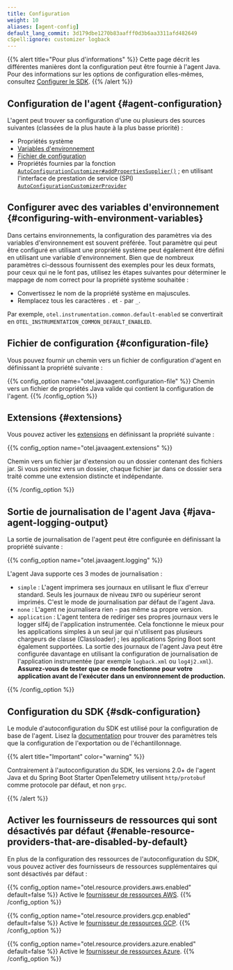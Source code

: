 ```yaml
---
title: Configuration
weight: 10
aliases: [agent-config]
default_lang_commit: 3d179dbe1270b83aafff0d3b6aa3311afd482649
cSpell:ignore: customizer logback
---
```


{{% alert title="Pour plus d'informations" %}} Cette page décrit les différentes
manières dont la configuration peut être fournie à l'agent Java. Pour des
informations sur les options de configuration elles-mêmes, consultez
[Configurer le SDK](/docs/languages/java/configuration). {{% /alert %}}

## Configuration de l'agent {#agent-configuration}

L'agent peut trouver sa configuration d'une ou plusieurs des sources suivantes
(classées de la plus haute à la plus basse priorité) :

- Propriétés système
- [Variables d'environnement](#configurer-avec-des-variables-d-environnement)
- [Fichier de configuration](#fichier-de-configuration)
- Propriétés fournies par la fonction
  [`AutoConfigurationCustomizer#addPropertiesSupplier()`](https://github.com/open-telemetry/opentelemetry-java/blob/f92e02e4caffab0d964c02a32fe305d6d6ba372e/sdk-extensions/autoconfigure-spi/src/main/java/io/opentelemetry/sdk/autoconfigure/spi/AutoConfigurationCustomizer.java#L73)
  ; en utilisant l'interface de prestation de service (SPI)
  [`AutoConfigurationCustomizerProvider`](https://github.com/open-telemetry/opentelemetry-java/blob/main/sdk-extensions/autoconfigure-spi/src/main/java/io/opentelemetry/sdk/autoconfigure/spi/AutoConfigurationCustomizerProvider.java)

## Configurer avec des variables d'environnement {#configuring-with-environment-variables}

Dans certains environnements, la configuration des paramètres via des variables
d'environnement est souvent préférée. Tout paramètre qui peut être configuré en
utilisant une propriété système peut également être défini en utilisant une
variable d'environnement. Bien que de nombreux paramètres ci-dessous fournissent
des exemples pour les deux formats, pour ceux qui ne le font pas, utilisez les
étapes suivantes pour déterminer le mappage de nom correct pour la propriété
système souhaitée :

- Convertissez le nom de la propriété système en majuscules.
- Remplacez tous les caractères `.` et `-` par `_`.

Par exemple, `otel.instrumentation.common.default-enabled` se convertirait en
`OTEL_INSTRUMENTATION_COMMON_DEFAULT_ENABLED`.

## Fichier de configuration {#configuration-file}

Vous pouvez fournir un chemin vers un fichier de configuration d'agent en
définissant la propriété suivante :

{{% config_option name="otel.javaagent.configuration-file" %}} Chemin vers un
fichier de propriétés Java valide qui contient la configuration de l'agent.
{{% /config_option %}}

## Extensions {#extensions}

Vous pouvez activer les [extensions][] en définissant la propriété suivante :

{{% config_option name="otel.javaagent.extensions" %}}

Chemin vers un fichier jar d'extension ou un dossier contenant des fichiers jar.
Si vous pointez vers un dossier, chaque fichier jar dans ce dossier sera traité
comme une extension distincte et indépendante.

{{% /config_option %}}

## Sortie de journalisation de l'agent Java {#java-agent-logging-output}

La sortie de journalisation de l'agent peut être configurée en définissant la
propriété suivante :

{{% config_option name="otel.javaagent.logging" %}}

L'agent Java supporte ces 3 modes de journalisation :

- `simple` : L'agent imprimera ses journaux en utilisant le flux d'erreur
  standard. Seuls les journaux de niveau `INFO` ou supérieur seront imprimés.
  C'est le mode de journalisation par défaut de l'agent Java.
- `none` : L'agent ne journalisera rien - pas même sa propre version.
- `application` : L'agent tentera de rediriger ses propres journaux vers le
  logger slf4j de l'application instrumentée. Cela fonctionne le mieux pour les
  applications simples à un seul jar qui n'utilisent pas plusieurs chargeurs de
  classe (Classloader) ; les applications Spring Boot sont également supportées.
  La sortie des journaux de l'agent Java peut être configurée davantage en
  utilisant la configuration de journalisation de l'application instrumentée
  (par exemple `logback.xml` ou `log4j2.xml`). **Assurez-vous de tester que ce
  mode fonctionne pour votre application avant de l'exécuter dans un
  environnement de production.**

{{% /config_option %}}

## Configuration du SDK {#sdk-configuration}

Le module d'autoconfiguration du SDK est utilisé pour la configuration de base
de l'agent. Lisez la [documentation](/docs/languages/java/configuration) pour
trouver des paramètres tels que la configuration de l'exportation ou de
l'échantillonnage.

{{% alert title="Important" color="warning" %}}

Contrairement à l'autoconfiguration du SDK, les versions 2.0+ de l'agent Java et
du Spring Boot Starter OpenTelemetry utilisent `http/protobuf` comme protocole
par défaut, et non `grpc`.

{{% /alert %}}

## Activer les fournisseurs de ressources qui sont désactivés par défaut {#enable-resource-providers-that-are-disabled-by-default}

En plus de la configuration des ressources de l'autoconfiguration du SDK, vous
pouvez activer des fournisseurs de ressources supplémentaires qui sont
désactivés par défaut :

{{% config_option
name="otel.resource.providers.aws.enabled"
default=false
%}} Active le
[fournisseur de ressources AWS](https://github.com/open-telemetry/opentelemetry-java-contrib/tree/main/aws-resources).
{{% /config_option %}}

{{% config_option
name="otel.resource.providers.gcp.enabled"
default=false
%}} Active le
[fournisseur de ressources GCP](https://github.com/open-telemetry/opentelemetry-java-contrib/tree/main/gcp-resources).
{{% /config_option %}}

{{% config_option
name="otel.resource.providers.azure.enabled"
default=false
%}} Active le
[fournisseur de ressources Azure](https://github.com/open-telemetry/opentelemetry-java-contrib/tree/main/azure-resources).
{{% /config_option %}}

[extensions]:
  https://github.com/open-telemetry/opentelemetry-java-instrumentation/tree/main/examples/extension#readme
